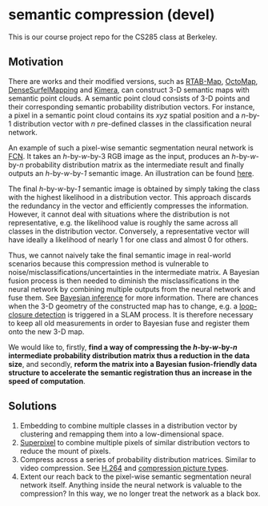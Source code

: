 # semantic compression (devel)

This is our course project repo for the CS285 class at Berkeley.

## Motivation

There are works and their modified versions, such as [RTAB-Map](https://github.com/introlab/rtabmap), [OctoMap](https://github.com/OctoMap/octomap), [DenseSurfelMapping](https://github.com/HKUST-Aerial-Robotics/DenseSurfelMapping) and [Kimera](https://github.com/MIT-SPARK/Kimera), can construct 3-D semantic maps with semantic point clouds. A semantic point cloud consists of 3-D points and their corresponding semantic probability distribution vectors. For instance, a pixel in a semantic point cloud contains its *xyz* spatial position and a *n*-by-1 distribution vector with *n* pre-defined classes in the classification neural network.

An example of such a pixel-wise semantic segmentation neural network is [FCN](https://github.com/wkentaro/pytorch-fcn). It takes an *h*-by-*w*-by-3 RGB image as the input, produces an *h*-by-*w*-by-*n* probability distribution matrix as the intermediate result and finally outputs an *h*-by-*w*-by-*1* semantic image. An illustration can be found [here](https://youtu.be/UdZnhZrM2vQ?t=109).

The final *h*-by-*w*-by-*1* semantic image is obtained by simply taking the class with the highest likelihood in a distribution vector. This approach discards the redundancy in the vector and efficiently compresses the information. However, it cannot deal with situations where the distribution is not representative, e.g. the likelihood value is roughly the same across all classes in the distribution vector. Conversely, a representative vector will have ideally a likelihood of nearly 1 for one class and almost 0 for others.

Thus, we cannot naively take the final semantic image in real-world scenarios because this compression method is vulnerable to noise/misclassifications/uncertainties in the intermediate matrix. A Bayesian fusion process is then needed to diminish the misclassifications in the neural network by combining multiple outputs from the neural network and fuse them. See [Bayesian inference](https://en.wikipedia.org/wiki/Bayesian_inference) for more information. There are chances when the 3-D geometry of the constructed map has to change, e.g. a [loop-closure detection](https://youtu.be/g_wN0Nt0VAU?t=23) is triggered in a SLAM process. It is therefore necessary to keep all old measurements in order to Bayesian fuse and register them onto the new 3-D map.

We would like to, firstly, **find a way of compressing the *h*-by-*w*-by-*n* intermediate probability distribution matrix thus a reduction in the data size**, and secondly, **reform the matrix into a Bayesian fusion-friendly data structure to accelerate the semantic registration thus an increase in the speed of computation**.

## Solutions

1. Embedding to combine multiple classes in a distribution vector by clustering and remapping them into a low-dimensional space.
2. [Superpixel](https://medium.com/@darshita1405/superpixels-and-slic-6b2d8a6e4f08) to combine multiple pixels of similar distribution vectors to reduce the mount of pixels.
3. Compress across a series of probability distribution matrices. Similar to video compression. See [H.264](https://en.wikipedia.org/wiki/Advanced_Video_Coding) and [compression picture types](https://en.wikipedia.org/wiki/Video_compression_picture_types#Bi-directional_predicted_frames/slices_(B-frames/slices)).
4. Extent our reach back to the pixel-wise semantic segmentation neural network itself. Anything inside the neural network is valuable to the compression? In this way, we no longer treat the network as a black box.